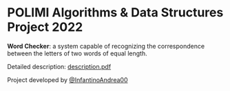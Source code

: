 # POLIMI Algorithms & Data Structures Project 2022
**Word Checker**: a system capable of recognizing the correspondence between the letters of two words of equal length.

Detailed description: [description.pdf](https://github.com/InfantinoAndrea00/polimi-API-project-2022/blob/main/description.pdf)

Project developed by [@InfantinoAndrea00](https://github.com/InfantinoAndrea00)

